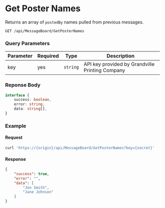 # Get Poster Names

Returns an array of `postedBy` names pulled from previous messages.

```plaintext
GET /api/MessageBoard/GetPosterNames
```

### Query Parameters

| Parameter     | Required | Type                                   | Description                                        |
| ------------- | -------- | -------------------------------------- | -------------------------------------------------- |
| key           | yes      | `string`                               | API key provided by Grandville Printing Company    |

### Reponse Body

```typescript
interface {
    success: boolean,
    error: string,
    data: string[],
}
```

### Example

#### Request

```bash
curl 'https://{origin}/api/MessageBoard/GetPosterNames?key={secret}'
```

#### Response

```json
{
    "success": true,
    "error": "",
    "data": [
        "Jon Smith",
        "Jane Johnson"
    ]
}
```